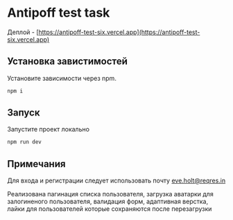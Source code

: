 # Antipoff test task

Деплой - [https://antipoff-test-six.vercel.app](https://antipoff-test-six.vercel.app)

## Установка завистимостей

Установите зависимости через npm.

```bash
npm i
```

## Запуск

Запустите проект локально
```bash
npm run dev
```

## Примечания

Для входа и регистрации следует использовать почту eve.holt@reqres.in

Реализована пагинация списка пользователя, загрузка аватарки для залогиненого пользователя, валидация форм, адаптивная верстка, лайки для пользователей которые сохраняются после перезагрузки